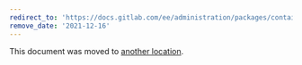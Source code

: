```yaml
---
redirect_to: 'https://docs.gitlab.com/ee/administration/packages/container_registry.html'
remove_date: '2021-12-16'
---
```


This document was moved to [another location](https://docs.gitlab.com/ee/administration/packages/container_registry.html).

<!-- This redirect file can be deleted after <2021-12-16>. -->
<!-- Before deletion, see: https://docs.gitlab.com/ee/development/documentation/#move-or-rename-a-page -->
